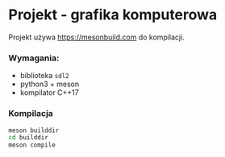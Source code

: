 # Projekt - grafika komputerowa

Projekt używa <https://mesonbuild.com> do kompilacji.

### Wymagania:

* biblioteka `sdl2`
* python3 + meson
* kompilator C++17

### Kompilacja

```sh
meson builddir
cd builddir
meson compile
```
